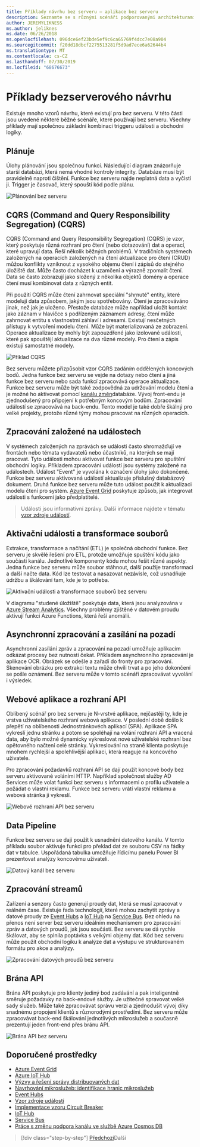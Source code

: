 ```yaml
---
title: Příklady návrhu bez serveru – aplikace bez serveru
description: Seznamte se s různými scénáři podporovanými architekturami bez serveru, od plánování a zpracování založeného na událostech až po triggery souborů a zpracování datových proudů.
author: JEREMYLIKNESS
ms.author: jeliknes
ms.date: 06/26/2018
ms.openlocfilehash: 096dce6ef23bde5ef9c6ca65769f4dcc7e08a904
ms.sourcegitcommit: f20dd18dbcf2275513281f5d9ad7ece6a62644b4
ms.translationtype: MT
ms.contentlocale: cs-CZ
ms.lasthandoff: 07/30/2019
ms.locfileid: "68676673"
---
```

# <a name="serverless-design-examples"></a>Příklady bezserverového návrhu

Existuje mnoho vzorů návrhu, které existují pro bez serveru. V této části jsou uvedené některé běžné scénáře, které používají bez serveru. Všechny příklady mají společnou základní kombinaci triggeru události a obchodní logiky.

## <a name="scheduling"></a>Plánuje

Úlohy plánování jsou společnou funkcí. Následující diagram znázorňuje starší databázi, která nemá vhodné kontroly integrity. Databáze musí být pravidelně naproti čištění. Funkce bez serveru najde neplatná data a vyčistí ji. Trigger je časovač, který spouští kód podle plánu.

![Plánování bez serveru](./media/serverless-scheduling.png)

## <a name="command-and-query-responsibility-segregation-cqrs"></a>CQRS (Command and Query Responsibility Segregation) (CQRS)

CQRS (Command and Query Responsibility Segregation) (CQRS) je vzor, který poskytuje různá rozhraní pro čtení (nebo dotazování) dat a operací, které upravují data. Řeší několik běžných problémů. V tradičních systémech založených na operacích založených na čtení aktualizace pro čtení (CRUD) můžou konflikty vzniknout z vysokého objemu čtení i zápisů do stejného úložiště dat. Může často docházet k uzamčení a výrazně zpomalit čtení. Data se často zobrazují jako složený z několika objektů domény a operace čtení musí kombinovat data z různých entit.

Při použití CQRS může čtení zahrnovat speciální "shrnuté" entity, které modelují data způsobem, jakým jsou spotřebovány. Čtení je zpracováváno jinak, než jak je uloženo. Přestože databáze může například uložit kontakt jako záznam v hlavičce s podřízeným záznamem adresy, čtení může zahrnovat entitu s vlastnostmi záhlaví i adresami. Existují nesčetných přístupy k vytvoření modelu čtení. Může být materializovaná ze zobrazení. Operace aktualizace by mohly být zapouzdřené jako izolované události, které pak spouštějí aktualizace na dva různé modely. Pro čtení a zápis existují samostatné modely.

![Příklad CQRS](./media/cqrs-example.png)

Bez serveru můžete přizpůsobit vzor CQRS zadáním oddělených koncových bodů. Jedna funkce bez serveru se vejde na dotazy nebo čtení a jiná funkce bez serveru nebo sada funkcí zpracovává operace aktualizace. Funkce bez serveru může být také zodpovědná za udržování modelu čtení a je možné ho aktivovat pomocí [kanálu změn](https://docs.microsoft.com/azure/cosmos-db/change-feed)databáze. Vývoj front-endu je zjednodušený pro připojení k potřebným koncovým bodům. Zpracování událostí se zpracovává na back-endu. Tento model je také dobře škálný pro velké projekty, protože různé týmy mohou pracovat na různých operacích.

## <a name="event-based-processing"></a>Zpracování založené na událostech

V systémech založených na zprávách se události často shromažďují ve frontách nebo témata vydavatelů nebo účastníků, na kterých se mají pracovat. Tyto události mohou aktivovat funkce bez serveru pro spuštění obchodní logiky. Příkladem zpracování událostí jsou systémy založené na událostech. Událost "Event" je vyvolána k označení úlohy jako dokončené. Funkce bez serveru aktivovaná událostí aktualizuje příslušný databázový dokument. Druhá funkce bez serveru může tuto událost použít k aktualizaci modelu čtení pro systém. [Azure Event Grid](https://docs.microsoft.com/azure/event-grid/overview) poskytuje způsob, jak integrovat události s funkcemi jako předplatitelé.

> Události jsou informativní zprávy. Další informace najdete v tématu [vzor zdroje událostí](https://docs.microsoft.com/azure/architecture/patterns/event-sourcing).

## <a name="file-triggers-and-transformations"></a>Aktivační události a transformace souborů

Extrakce, transformace a načítání (ETL) je společná obchodní funkce. Bez serveru je skvělé řešení pro ETL, protože umožňuje spuštění kódu jako součásti kanálu. Jednotlivé komponenty kódu mohou řešit různé aspekty. Jedna funkce bez serveru může soubor stáhnout, další použije transformaci a další načte data. Kód lze testovat a nasazovat nezávisle, což usnadňuje údržbu a škálování tam, kde je to potřeba.

![Aktivační události a transformace souborů bez serveru](./media/serverless-file-triggers.png)

V diagramu "studené úložiště" poskytuje data, která jsou analyzována v [Azure Stream Analytics](https://docs.microsoft.com/azure/stream-analytics). Všechny problémy zjištěné v datovém proudu aktivují funkci Azure Functions, která řeší anomálii.

## <a name="asynchronous-background-processing-and-messaging"></a>Asynchronní zpracování a zasílání na pozadí

Asynchronní zasílání zpráv a zpracování na pozadí umožňuje aplikacím odkázat procesy bez nutnosti čekat. Příkladem asynchronního zpracování je aplikace OCR. Obrázek se odešle a zařadí do fronty pro zpracování. Skenování obrázku pro extrakci textu může chvíli trvat a po jeho dokončení se pošle oznámení. Bez serveru může v tomto scénáři zpracovávat vyvolání i výsledek.

## <a name="web-apps-and-apis"></a>Webové aplikace a rozhraní API

Oblíbený scénář pro bez serveru je N-vrstvé aplikace, nejčastěji ty, kde je vrstva uživatelského rozhraní webová aplikace. V poslední době došlo k přepětí na oblíbenosti Jednostránkovéch aplikací (SPA). Aplikace SPA vykreslí jednu stránku a potom se spoléhají na volání rozhraní API a vracená data, aby bylo možné dynamicky vykreslovat nové uživatelské rozhraní bez opětovného načtení celé stránky. Vykreslování na straně klienta poskytuje mnohem rychlejší a spolehlivější aplikaci, která reaguje na koncového uživatele.

Pro zpracování požadavků rozhraní API se dají použít koncové body bez serveru aktivované voláními HTTP. Například společnost služby AD Services může volat funkci bez serveru s informacemi o profilu uživatele a požádat o vlastní reklamu. Funkce bez serveru vrátí vlastní reklamu a webová stránka ji vykreslí.

![Webové rozhraní API bez serveru](./media/serverless-web-api.png)

## <a name="data-pipeline"></a>Data Pipeline

Funkce bez serveru se dají použít k usnadnění datového kanálu. V tomto příkladu soubor aktivuje funkci pro překlad dat ze souboru CSV na řádky dat v tabulce. Uspořádaná tabulka umožňuje řídicímu panelu Power BI prezentovat analýzy koncovému uživateli.

![Datový kanál bez serveru](./media/serverless-data-pipeline.png)

## <a name="stream-processing"></a>Zpracování streamů

Zařízení a senzory často generují proudy dat, která se musí zpracovat v reálném čase. Existuje řada technologií, které mohou zachytit zprávy a datové proudy ze [Event Hubs](https://docs.microsoft.com/azure/event-hubs/event-hubs-what-is-event-hubs) a [IoT Hub](https://docs.microsoft.com/azure/iot-hub) na [Service Bus](https://docs.microsoft.com/azure/service-bus). Bez ohledu na přenos není server bez serveru ideálním mechanismem pro zpracování zpráv a datových proudů, jak jsou součástí. Bez serveru se dá rychle škálovat, aby se splnila poptávka s velkými objemy dat. Kód bez serveru může použít obchodní logiku k analýze dat a výstupu ve strukturovaném formátu pro akce a analýzy.

![Zpracování datových proudů bez serveru](./media/serverless-stream-processing.png)

## <a name="api-gateway"></a>Brána API

Brána API poskytuje pro klienty jediný bod zadávání a pak inteligentně směruje požadavky na back-endové služby. Je užitečné spravovat velké sady služeb. Může také zpracovávat správu verzí a zjednodušit vývoj díky snadnému propojení klientů s různorodými prostředími. Bez serveru může zpracovávat back-end škálování jednotlivých mikroslužeb a současně prezentují jeden front-end přes bránu API.

![Brána API bez serveru](./media/serverless-api-gateway.png)

## <a name="recommended-resources"></a>Doporučené prostředky

* [Azure Event Grid](https://docs.microsoft.com/azure/event-grid/overview)
* [Azure IoT Hub](https://docs.microsoft.com/azure/iot-hub)
* [Výzvy a řešení správy distribuovaných dat](../microservices/architect-microservice-container-applications/distributed-data-management.md)
* [Navrhování mikroslužeb: identifikace hranic mikroslužeb](https://docs.microsoft.com/azure/architecture/microservices/microservice-boundaries)
* [Event Hubs](https://docs.microsoft.com/azure/event-hubs/event-hubs-what-is-event-hubs)
* [Vzor zdroje událostí](https://docs.microsoft.com/azure/architecture/patterns/event-sourcing)
* [Implementace vzoru Circuit Breaker](../microservices/implement-resilient-applications/implement-circuit-breaker-pattern.md)
* [IoT Hub](https://docs.microsoft.com/azure/iot-hub)
* [Service Bus](https://docs.microsoft.com/azure/service-bus)
* [Práce s změnu podpora kanálu ve službě Azure Cosmos DB](https://docs.microsoft.com/azure/cosmos-db/change-feed)

>[!div class="step-by-step"]
>[Předchozí](serverless-architecture-considerations.md)Další
>[](azure-serverless-platform.md)
